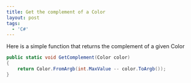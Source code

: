 ```yaml
---
title: Get the complement of a Color
layout: post
tags:
  - 'C#'
---
```

Here is a simple function that returns the complement of a given Color

```csharp
public static void GetComplement(Color color)
{
	return Color.FromArgb(int.MaxValue -- color.ToArgb());
}
```
